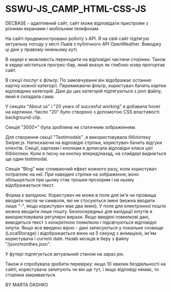 # SSWU-JS_CAMP_HTML-CSS-JS

DECBASE - адаптивний сайт, сайт може відповідати пристроям з різними екранами і мобільним телефонам.

На сайті продемонстровано роботу з API. Я на свій сайт підтягую актуальну погоду у місті Львів з публічного API OpenWeather. Виводжу ці дані у правому нижньому куті.

В хедері є можливість переходити на відповідні частини сторінки. Також в хедері міститься прогрес-бар, який вказує як глибоко юзер прогортав сайт.

В секції послуг є фільтр. По замовчуванні він відображає останню картку кожної категорії. Перемикаючи фільтр, користувач бачить картки відповідних категорій. Дані до цих категорій підтягуються з json файлу, який я складала сама.

У секціях "About us" i "20 years of succesful working" я добавила hover на картинки. Число "20" було створено з допомогою CSS властивості background-clip.

Секція "3000+" була зроблена не статичним зображенням.

Для створення секції "Testimodals" ,я використовувала бібліотеку Swiper.js. Натискаючи на відповідні стрілки, користувач бачить відгуки клієнтів. Секції, карткам і кнопкам я дописала відповідні класи цієї бібліотеки. Коли я тисну на кнопку вперед/назад, на слайдері видніється ще один testimodal.

Секція "Blog" має спливаючий ефект кожного разу, коли користувач потрапляє на неї. При наведені стрілки на зображення, воно збільшується при цьому стає трошки прозорим і на ньому відображається текст.

Форма є валідною. Користувач не може в поле для ім'я чи прізвища вводити числа чи символи, які не стосуються імені (можна вводити лише "-", якщо користувач має два імені). У поле для електронної пошти можна вводити лише пошту. Безпосередньо для валідації інпутів я використовувала регулярні вирази. Якщо введені помилкові дані, виводиться текст з конкретною помилкою і підсвічуються відповідні інпути. Якщо все введено вірно - дані записуються у локальне сховище (LocalStorage) і відображається вікно на 5 секунд з анімацією, ім'ям користувача і current date. Назвb місяців я беру з файлу "/json/monthes.json".

У футері підтягується актуальний станом на зараз рік.

Також я спробувала зробити перевірку: якщо 10 хвилин бездіяльності на сайті, користувача запитують чи він ще тут, і якщо відповіді немає, то сторінка закривається.

BY MARTA DASHKO
